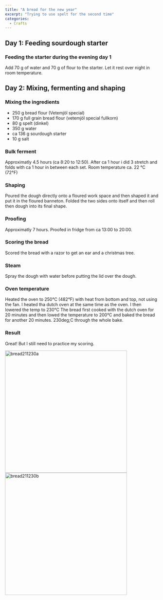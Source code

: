 ```yaml
---
title: "A bread for the new year"
excerpt: "Trying to use spelt for the second time"
categories:
  - Crafts
---
```


## Day 1: Feeding sourdough starter
### Feeding the starter during the evening day 1
Add 70 g of water and 70 g of flour to the starter. Let it rest over night in room temperature.

## Day 2: Mixing, fermenting and shaping
### Mixing the ingredients
- 250 g bread flour (Vetemjöl special)
- 170 g full grain bread flour (vetemjöl special fullkorn)
- 80 g spelt (dinkel)
- 350 g water 
- ca 136 g sourdough starter
- 10 g salt

### Bulk ferment
Approximatly 4.5 hours (ca 8:20 to 12:50). After ca 1 hour i did 3 stretch and folds with ca 1 hour in between each set.
Room temperature ca. 22 &deg;C (72&deg;F)

### Shaping
Poured the dough directly onto a floured work space and then shaped it and put it in the floured banneton. Folded the two sides onto itself and then roll then dough into its final shape.

### Proofing
Approximatly 7 hours. Proofed in fridge from ca 13:00 to 20:00.

### Scoring the bread
Scored the bread with a razor to get an ear and a christmas tree.

### Steam
Spray the dough with water before putting the lid over the dough.

### Oven temperature 

Heated the oven to 250&deg;C (482&deg;F) with heat from bottom and top, not using the fan. I heated tha dutch oven at the same time as the oven. I then lowered the temp to 230&deg;C The bread first cooked with the dutch oven for 20 minutes and then lowed the temperature to 200&deg;C and baked the bread for another 20 minutes. 230deg;C through the whole bake.

### Result
Great! But I still need to practice my scoring.

<img src="../../assets/images/bread211230a.jpg" alt="bread211230a" width="400"/>
<img src="../../assets/images/bread211230b.jpg" alt="bread211230b" width="400"/>
